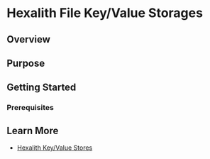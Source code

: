 # Hexalith File Key/Value Storages

## Overview


## Purpose


## Getting Started

### Prerequisites

## Learn More

- [Hexalith Key/Value Stores](https://github.com/Hexalith/Hexalith.KeyValueStores)